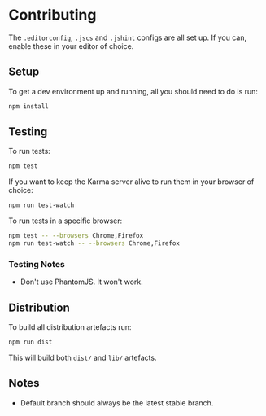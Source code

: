 # Contributing

The `.editorconfig`, `.jscs` and `.jshint` configs are all set up. If you can, enable these in your editor of choice.

## Setup

To get a dev environment up and running, all you should need to do is run:

```bash
npm install
```
## Testing

To run tests:

```bash
npm test
```

If you want to keep the Karma server alive to run them in your browser of choice:

```bash
npm run test-watch
```

To run tests in a specific browser:

```bash
npm test -- --browsers Chrome,Firefox
npm run test-watch -- --browsers Chrome,Firefox
```

### Testing Notes

- Don't use PhantomJS. It won't work.

## Distribution

To build all distribution artefacts run:

```bash
npm run dist
```

This will build both `dist/` and `lib/` artefacts.

## Notes

- Default branch should always be the latest stable branch.

